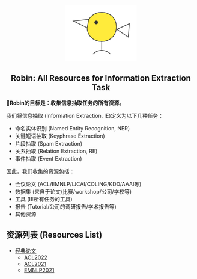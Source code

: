 <div align="center"><img src="https://github.com/sharejing/Robin/blob/main/0-image/Robin-logo.png" height="150px"/></div>

<h2 align="center">Robin: All Resources for Information Extraction Task</h2>

🚩<b>Robin的目标是：收集信息抽取任务的所有资源。</b>

我们将信息抽取 (Information Extraction, IE)定义为以下几种任务：
* 命名实体识别 (Named Entity Recognition, NER)
* 关键短语抽取 (Keyphrase Extraction)
* 片段抽取 (Spam Extraction)
* 关系抽取 (Relation Extraction, RE)
* 事件抽取 (Event Extraction)

因此，我们收集的资源包括：
* 会议论文 (ACL/EMNLP/IJCAI/COLING/KDD/AAAI等)
* 数据集 (来自于论文/比赛/workshop/公司/学校等)
* 工具 (IE所有任务的工具)
* 报告 (Tutorial/公司的调研报告/学术报告等)
* 其他资源


## 资源列表 (Resources List)
- [经典论文](../../wiki/各大顶会论文)
  - [ACL2022](../../wiki/各大顶会论文#acl2022)
  - [ACL2021](../../wiki/各大顶会论文#acl2021)
  - [EMNLP2021](../../wiki/各大顶会论文#emnlp2021)
<!-- - [Datasets]
- [Toolkits]
- [Reports]
- [Other Resources] -->
